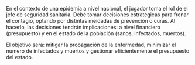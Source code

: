 En el contexto de una epidemia a nivel nacional, el jugador toma el rol de el jefe de seguridad sanitaria.
Debe tomar decisiones estratégicas para frenar el contagio, optando por distintas meidadas de prevención o curas.
Al hacerlo, las decisiones tendrán implicaciones: a nivel financiero (presupuesto) y en el estado de la población (sanos, infectados, muertos).

El objetivo será: mitigar la propagación de la enfermedad, minimizar el número de infectados y muertos y gestionar efiicientemente el presupuesto del estado.
